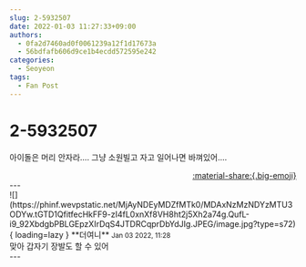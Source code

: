```yaml
---
slug: 2-5932507
date: 2022-01-03 11:27:33+09:00
authors:
  - 0fa2d7460ad0f0061239a12f1d17673a
  - 56bdfafb606d9ce1b4ecdd572595e242
categories:
  - Seoyeon
tags:
  - Fan Post
---
```


# 2-5932507

<div class="post-container" markdown="1">
<div class="content-container md-sidebar__scrollwrap" markdown="1">

아이돌은 머리 안자라.... 그냥 소원빌고 자고 일어나면 바껴있어....

</div>
</div>

<div style="text-align: right;" markdown="1">
<a href="https://weverse.io/fromis9/fanpost/2-5932507" style="text-align: right;">:material-share:{.big-emoji}</a>
</div>
---

<div class="comments-container md-sidebar__scrollwrap" markdown="1">
<div class="comment" markdown="1">
<div class='id-container' markdown="1">
![](https://phinf.wevpstatic.net/MjAyNDEyMDZfMTk0/MDAxNzMzNDYzMTU3ODYw.tGTD1QfitfecHkFF9-zI4fL0xnXf8VH8ht2j5Xh2a74g.QufL-i9_92XbdgbPBLGEpzXIrDqS4JTDRCqprDbYdJIg.JPEG/image.jpg?type=s72){ loading=lazy }
**<span class="artist">더여니</span>** <small>Jan 03 2022, 11:28</small><br>
</div>
<div class='comment-body' markdown="1">
맞아 갑자기 장발도 할 수 있어
</div>
</div>
</div>
---
